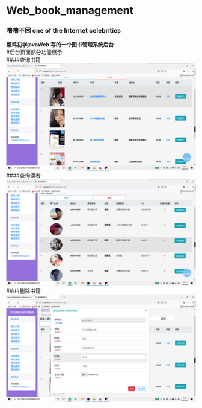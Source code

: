 # Web_book_management
### 噜噜不困 one of the Internet celebrities<br>
**菜鸡初学javaWeb 写的一个图书管理系统后台**<br>
#后台页面部分功能展示  
####查询书籍
![1](./img.png)  
####查询读者
![2](./img2.png)  
####删除书籍
![3](./img3.png)
